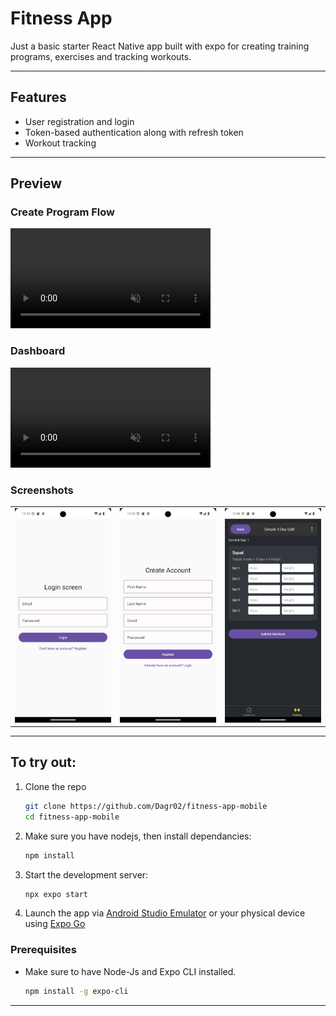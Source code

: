 # Fitness App 

Just a basic starter React Native app built with expo for creating training programs, exercises and tracking workouts.

---

##  Features

- User registration and login
- Token-based authentication along with refresh token
- Workout tracking

---

## Preview

### Create Program Flow
<video src="assets/createflow-2x.mp4" width="320" autoplay loop muted controls></video>

### Dashboard
<video src="assets/dashboard-2x.mp4" width="320" autoplay loop muted controls></video>

###  Screenshots

<table>
  <tr>
    <td><img src="assets/login.png" width="200"/></td>
    <td><img src="assets/register.png" width="200"/></td>
    <td><img src="assets/workoutScreen.png" width="200"/></td>
  </tr>
</table>

---

##  To try out:

1. Clone the repo

   ```bash
   git clone https://github.com/Dagr02/fitness-app-mobile
   cd fitness-app-mobile

2. Make sure you have nodejs, then install dependancies:
   ```bash
   npm install

3. Start the development server:
   ```bash
   npx expo start

4. Launch the app via [Android Studio Emulator](https://developer.android.com/studio) or your physical device using [Expo Go](https://expo.dev/go)


### Prerequisites

- Make sure to have Node-Js and Expo CLI installed. 
   ```bash
   npm install -g expo-cli


---
